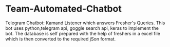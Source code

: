 # Team-Automated-Chatbot
Telegram Chatbot: Kamand Listener which answers Fresher's Queries. This bot uses python,telegram api, goggle search api, keras to implement the bot. The database is self prepared with the help of freshers in a excel file which is then converted to the required jSon format.
